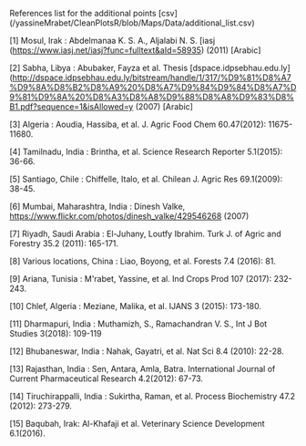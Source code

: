 References list for the additional points [csv] (/yassineMrabet/CleanPlotsR/blob/Maps/Data/additional_list.csv)

[1] Mosul, Irak : Abdelmanaa K. S. A., Aljalabi N. S. [iasj (https://www.iasj.net/iasj?func=fulltext&aId=58935) (2011) [Arabic]

[2] Sabha, Libya : Abubaker, Fayza et al. Thesis [dspace.idpsebhau.edu.ly] (http://dspace.idpsebhau.edu.ly/bitstream/handle/1/317/%D9%81%D8%A7%D9%8A%D8%B2%D8%A9%20%D8%A7%D9%84%D9%84%D8%A7%D9%81%D9%8A%20%D8%A3%D8%A8%D9%88%D8%A8%D9%83%D8%B1.pdf?sequence=1&isAllowed=y (2007) [Arabic]

[3] Algeria : Aoudia, Hassiba, et al.  J. Agric Food Chem 60.47(2012): 11675-11680.

[4] Tamilnadu, India : Brintha, et al. Science Research Reporter 5.1(2015): 36-66.

[5] Santiago, Chile : Chiffelle, Italo, et al. Chilean J. Agric Res  69.1(2009): 38-45.

[6] Mumbai, Maharashtra, India : Dinesh Valke, https://www.flickr.com/photos/dinesh_valke/429546268 (2007) 

[7] Riyadh, Saudi Arabia : El-Juhany, Loutfy Ibrahim. Turk J. of Agric and Forestry 35.2 (2011): 165-171.

[8] Various locations, China : Liao, Boyong, et al. Forests 7.4 (2016): 81.

[9] Ariana, Tunisia : M'rabet, Yassine, et al. Ind Crops Prod 107 (2017): 232-243.

[10] Chlef, Algeria : Meziane, Malika, et al. IJANS 3 (2015): 173-180.

[11] Dharmapuri, India : Muthamizh, S., Ramachandran V. S., Int J Bot Studies 3(2018): 109-119

[12] Bhubaneswar, India : Nahak, Gayatri, et al. Nat Sci 8.4 (2010): 22-28.

[13] Rajasthan, India : Sen, Antara, Amla, Batra. International Journal of Current Pharmaceutical Research 4.2(2012): 67-73.

[14] Tiruchirappalli, India : Sukirtha, Raman, et al. Process Biochemistry 47.2 (2012): 273-279.

[15] Baqubah, Irak: Al-Khafaji et al. Veterinary Science Development 6.1(2016).
